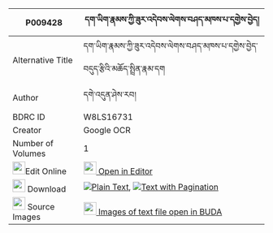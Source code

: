 |P009428|དག་ཡིག་རྣམས་ཀྱི་ཟུར་འདེབས་ལེགས་བཤད་མཁས་པ་དགྱེས་བྱེད། 
| --- | --- 
|Alternative Title |དག་ཡིག་རྣམས་ཀྱི་ཟུར་འདེབས་ལེགས་བཤད་མཁས་པ་དགྱེས་བྱེད་བདུད་རྩིའི་མཆོད་སྤྲིན་རྣམ་དག
|Author| དགེ་འདུན་ཤེས་རབ།
|BDRC ID | W8LS16731
|Creator | Google OCR
|Number of Volumes| 1
|<img width="25" src="https://img.icons8.com/color/25/000000/edit-property.png">Edit Online| [<img width="25" src="https://avatars.githubusercontent.com/u/45091458?s=200&v=4"> Open in Editor](http://editor.openpecha.org/P009428)
|<img width="25" src="https://img.icons8.com/fluent/48/000000/download-2.png"/>  Download | [![](https://img.icons8.com/color/20/000000/txt.png)Plain Text](https://github.com/Openpecha/P009428/releases/download/v1/dakyik_nam_kyi_zurdeb_lekshe_k_plain_P009428.zip), [![](https://img.icons8.com/color/20/000000/txt.png)Text with Pagination](https://github.com/Openpecha/P009428/releases/download/v1/dakyik_nam_kyi_zurdeb_lekshe_k_pages_P009428.zip)
|<img width="25" src="https://img.icons8.com/plasticine/100/000000/pictures-folder.png"/>  Source Images | [<img width="25" src="https://library.bdrc.io/icons/BUDA-small.svg"> Images of text file open in BUDA](https://library.bdrc.io/show/bdr:W8LS16731)